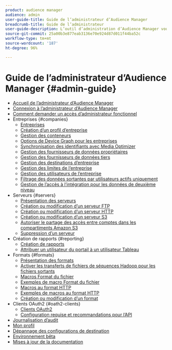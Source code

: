 ```yaml
---
product: audience manager
audience: admin
user-guide-title: Guide de l’administrateur d’Audience Manager
breadcrumb-title: Guide de l’administrateur
user-guide-description: L’outil d’administration d’Audience Manager vous permet d’ajouter et de configurer des entreprises, des serveurs, des rapports, des formats et des utilisateurs. Vous pouvez également afficher ou modifier votre profil personnel.
source-git-commit: 25a00b3e877eab3136e70e924d87d011f44ba52c
workflow-type: tm+mt
source-wordcount: '187'
ht-degree: 96%

---
```



# Guide de l’administrateur d’Audience Manager {#admin-guide}

+ [Accueil de l’administrateur d’Audience Manager](admin-home.md)
+ [Connexion à l’administrateur d’Audience Manager](admin-login.md)
+ [Comment demander un accès d’administrateur fonctionnel](admin-access.md)
+ Entreprises {#companies}
   + [Entreprises](companies/admin-companies-overview.md)
   + [Création d’un profil d’entreprise](companies/admin-manage-company-profiles.md)
   + [Gestion des conteneurs](companies/admin-manage-containers.md)
   + [Options de Device Graph pour les entreprises](companies/admin-device-graph-options.md)
   + [Synchronisation des identifiants avec Media Optimizer](companies/admin-amo-sync.md)
   + [Gestion des fournisseurs de données propriétaires](companies/admin-first-party-providers.md)
   + [Gestion des fournisseurs de données tiers](companies/admin-third-party-providers.md)
   + [Gestion des destinations d’entreprise](companies/admin-manage-company-destinations.md)
   + [Gestion des limites de l’entreprise](companies/admin-company-limits.md)
   + [Gestion des utilisateurs de l’entreprise](companies/admin-manage-company-users.md)
   + [Filtrage des données sortantes par utilisateurs actifs uniquement](companies/outbound-active-user-filter.md)
   + [Gestion de l’accès à l’intégration pour les données de deuxième niveau](companies/admin-manage-onboarding-access.md)
+ Serveurs {#servers}
   + [Présentation des serveurs](admin-servers/admin-servers.md)
   + [Création ou modification d’un serveur FTP](admin-servers/create-ftp-server.md)
   + [Création ou modification d’un serveur HTTP](admin-servers/create-http-server.md)
   + [Création ou modification d’un serveur S3](admin-servers/create-s3-server.md)
   + [Autoriser le partage des accès entre comptes dans les compartiments Amazon S3](admin-servers/admin-authorize-s3-cross-bucket.md)
   + [Suppression d’un serveur](admin-servers/admin-delete-server.md)
+ Création de rapports {#reporting}
   + [Création de rapports](admin-reporting/admin-reporting-overview.md)
   + [Attribuer un utilisateur du portail à un utilisateur Tableau](admin-reporting/admin-assign-tableau-user.md)
+ Formats {#formats}
   + [Présentation des formats](formats/formats.md)
   + [Activer les transferts de fichiers de séquences Hadoop pour les fichiers sortants](formats/enable-outbound-seq.md)
   + [Macros Format du fichier](formats/file-formats.md)
   + [Exemples de macro Format du fichier](formats/file-format-examples.md)
   + [Macros au format HTTP](formats/web-formats.md)
   + [Exemples de macros au format HTTP](formats/web-format-examples.md)
   + [Création ou modification d’un format](formats/admin-create-format.md)
+ Clients OAuth2 {#oath2-clients}
   + [Clients OAuth2](admin-oauth2/admin-oauth2-create-edit.md)
   + [Configuration requise et recommandations pour l’API](admin-oauth2/aam-admin-api-requirements.md)
+ [Journalisation d’audit](admin-audit-logging.md)
+ [Mon profil](admin-my-profile.md)
+ [Dépannage des configurations de destination](admin-destination-troubleshooting.md)
+ [Environnement bêta](admin-beta-environment.md)
+ [Mises à jour de la documentation](admin-doc-updates.md)
